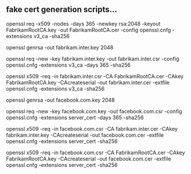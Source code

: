 ## fake cert generation scripts... 

openssl req -x509 -nodes -days 365 -newkey rsa:2048 -keyout FabrikamRootCA.key -out FabrikamRootCA.cer -config openssl.cnfg -extensions v3_ca -sha256

openssl genrsa -out fabrikam.inter.key 2048

openssl req -new -key fabrikam.inter.key -out fabrikam.inter.csr -config openssl.cnfg -extensions v3_ca -days 365 -sha256

openssl x509 -req -in fabrikam.inter.csr -CA FabrikamRootCA.cer -CAkey FabrikamRootCA.key -CAcreateserial  -out fabrikam.inter.cer -extfile openssl.cnfg -extensions v3_ca -sha256


openssl genrsa -out facebook.com.key 2048

openssl req -new -key facebook.com.key -out facebook.com.csr -config openssl.cnfg -extensions server_cert -days 365 -sha256

openssl x509 -req -in facebook.com.csr -CA fabrikam.inter.cer -CAkey fabrikam.inter.key -CAcreateserial  -out facebook.com.cer -extfile openssl.cnfg -extensions server_cert -sha256


openssl x509 -req -in facebook.com.csr -CA FabrikamRootCA.cer -CAkey FabrikamRootCA.key -CAcreateserial  -out facebook.com.cer -extfile openssl.cnfg -extensions server_cert -sha256